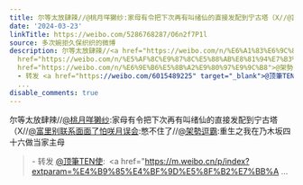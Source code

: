 ```yaml
---
title: 尔等太放肆辣//@桃月咩獭纱:家母有令把下次再有叫绪仙的直接发配到宁古塔（X//@富里别联系面面了怕咲月误会:憋不住了//@架勢逗霸:重生之我在乃木坂四十六做当家...
date: '2024-03-23'
linkTitle: https://weibo.com/5286768287/O6n2f7P1l
source: 多次婉拒久保织织的微博
description: 尔等太放肆辣//<a href="https://weibo.com/n/%E6%A1%83%E6%9C%88%E5%92%A9%E7%8D%AD%E7%BA%B1">@桃月咩獭纱</a>:家母有令把下次再有叫绪仙的直接发配到宁古塔（X//<a
  href="https://weibo.com/n/%E5%AF%8C%E9%87%8C%E5%88%AB%E8%81%94%E7%B3%BB%E9%9D%A2%E9%9D%A2%E4%BA%86%E6%80%95%E5%92%B2%E6%9C%88%E8%AF%AF%E4%BC%9A">@富里别联系面面了怕咲月误会</a>:憋不住了//<a
  href="https://weibo.com/n/%E6%9E%B6%E5%8B%A2%E9%80%97%E9%9C%B8">@架勢逗霸</a>:重生之我在乃木坂四十六做当家主母<br><blockquote>
  - 转发 <a href="https://weibo.com/6015489225" target="_blank">@顶筆TEN使</a>: <a href="https://m.weibo.cn/p/index?extparam=%E4%B9%85%E4%BF%9D%E5%8F%B2%E7%BB%A
  ...
disable_comments: true
---
```

尔等太放肆辣//<a href="https://weibo.com/n/%E6%A1%83%E6%9C%88%E5%92%A9%E7%8D%AD%E7%BA%B1">@桃月咩獭纱</a>:家母有令把下次再有叫绪仙的直接发配到宁古塔（X//<a href="https://weibo.com/n/%E5%AF%8C%E9%87%8C%E5%88%AB%E8%81%94%E7%B3%BB%E9%9D%A2%E9%9D%A2%E4%BA%86%E6%80%95%E5%92%B2%E6%9C%88%E8%AF%AF%E4%BC%9A">@富里别联系面面了怕咲月误会</a>:憋不住了//<a href="https://weibo.com/n/%E6%9E%B6%E5%8B%A2%E9%80%97%E9%9C%B8">@架勢逗霸</a>:重生之我在乃木坂四十六做当家主母<br><blockquote> - 转发 <a href="https://weibo.com/6015489225" target="_blank">@顶筆TEN使</a>: <a href="https://m.weibo.cn/p/index?extparam=%E4%B9%85%E4%BF%9D%E5%8F%B2%E7%BB%A ...